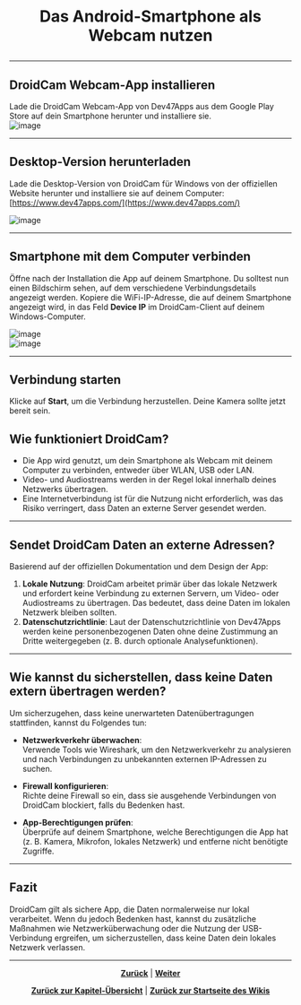 # <p align="center">Das Android-Smartphone als Webcam nutzen</p>

---

## DroidCam Webcam-App installieren

Lade die DroidCam Webcam-App von Dev47Apps aus dem Google Play Store auf dein Smartphone herunter und installiere sie.  
![image](https://github.com/user-attachments/assets/79ac1c4b-46ee-45b6-b90a-37d3a96169db)

---

## Desktop-Version herunterladen

Lade die Desktop-Version von DroidCam für Windows von der offiziellen Website herunter und installiere sie auf deinem Computer:  
[https://www.dev47apps.com/](https://www.dev47apps.com/)

![image](https://github.com/user-attachments/assets/9c9455cd-606f-4dc0-9eb9-558c121039f7)

---

## Smartphone mit dem Computer verbinden

Öffne nach der Installation die App auf deinem Smartphone. Du solltest nun einen Bildschirm sehen, auf dem verschiedene Verbindungsdetails angezeigt werden. Kopiere die WiFi-IP-Adresse, die auf deinem Smartphone angezeigt wird, in das Feld **Device IP** im DroidCam-Client auf deinem Windows-Computer.

![image](https://github.com/user-attachments/assets/afa87e96-60a5-4b40-97af-0b7340ea4a4c)  
![image](https://github.com/user-attachments/assets/b4229799-fcc6-4387-b140-2e42dc976877)

---

## Verbindung starten

Klicke auf **Start**, um die Verbindung herzustellen. Deine Kamera sollte jetzt bereit sein.

## Wie funktioniert DroidCam?

- Die App wird genutzt, um dein Smartphone als Webcam mit deinem Computer zu verbinden, entweder über WLAN, USB oder LAN.
- Video- und Audiostreams werden in der Regel lokal innerhalb deines Netzwerks übertragen.
- Eine Internetverbindung ist für die Nutzung nicht erforderlich, was das Risiko verringert, dass Daten an externe Server gesendet werden.

---

## Sendet DroidCam Daten an externe Adressen?

Basierend auf der offiziellen Dokumentation und dem Design der App:

1. **Lokale Nutzung**: DroidCam arbeitet primär über das lokale Netzwerk und erfordert keine Verbindung zu externen Servern, um Video- oder Audiostreams zu übertragen. Das bedeutet, dass deine Daten im lokalen Netzwerk bleiben sollten.
2. **Datenschutzrichtlinie**: Laut der Datenschutzrichtlinie von Dev47Apps werden keine personenbezogenen Daten ohne deine Zustimmung an Dritte weitergegeben (z. B. durch optionale Analysefunktionen).

---

## Wie kannst du sicherstellen, dass keine Daten extern übertragen werden?

Um sicherzugehen, dass keine unerwarteten Datenübertragungen stattfinden, kannst du Folgendes tun:

- **Netzwerkverkehr überwachen**:  
  Verwende Tools wie Wireshark, um den Netzwerkverkehr zu analysieren und nach Verbindungen zu unbekannten externen IP-Adressen zu suchen.

- **Firewall konfigurieren**:  
  Richte deine Firewall so ein, dass sie ausgehende Verbindungen von DroidCam blockiert, falls du Bedenken hast.

- **App-Berechtigungen prüfen**:  
  Überprüfe auf deinem Smartphone, welche Berechtigungen die App hat (z. B. Kamera, Mikrofon, lokales Netzwerk) und entferne nicht benötigte Zugriffe.

---

## Fazit

DroidCam gilt als sichere App, die Daten normalerweise nur lokal verarbeitet. Wenn du jedoch Bedenken hast, kannst du zusätzliche Maßnahmen wie Netzwerküberwachung oder die Nutzung der USB-Verbindung ergreifen, um sicherzustellen, dass keine Daten dein lokales Netzwerk verlassen.

---

<p align="center">
<a href="/docs/05-kommunikation/02-webcam/README.md"><strong>Zurück</strong></a> | 
<a href="/docs/05-kommunikation/02-webcam/02-ios/README.md"><strong>Weiter</strong></a>
</p>

<p align="center">
<a href="/docs/05-kommunikation/02-webcam/README.md/#dieses-thema-beinhaltet-folgende-kapitel"><strong>Zurück zur Kapitel-Übersicht</strong></a> | <a href="/docs/00-willkommen/README.md"><strong>Zurück zur Startseite des Wikis</strong></a>
</p>